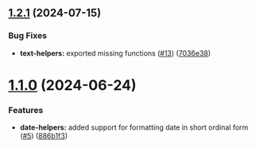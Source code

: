 ## [1.2.1](https://github.com/akadenia/AkadeniaUtilities/compare/1.2.0...1.2.1) (2024-07-15)


### Bug Fixes

* **text-helpers:** exported missing functions ([#13](https://github.com/akadenia/AkadeniaUtilities/issues/13)) ([7036e38](https://github.com/akadenia/AkadeniaUtilities/commit/7036e38b87780e9ac30eca651db2f0c4292dc8f9))

# [1.1.0](https://github.com/akadenia/AkadeniaUtilities/compare/1.0.0...1.1.0) (2024-06-24)


### Features

* **date-helpers:** added support for formatting date in short ordinal form ([#5](https://github.com/akadenia/AkadeniaUtilities/issues/5)) ([886b1f3](https://github.com/akadenia/AkadeniaUtilities/commit/886b1f3c6a97292b2e58f25d2591fac2b48339f4))
